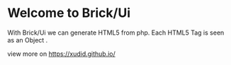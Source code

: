 # Welcome to Brick/Ui

With Brick/Ui we can generate HTML5 from php.
Each HTML5 Tag is seen as an Object .

view more on https://xudid.github.io/















